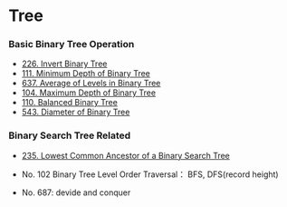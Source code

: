 # Tree

### Basic Binary Tree Operation

* [226. Invert Binary Tree](https://leetcode.com/problems/invert-binary-tree/)
* [111. Minimum Depth of Binary Tree](https://leetcode.com/problems/minimum-depth-of-binary-tree/)
* [637. Average of Levels in Binary Tree](https://leetcode.com/problems/average-of-levels-in-binary-tree/)
* [104. Maximum Depth of Binary Tree](https://leetcode.com/problems/maximum-depth-of-binary-tree/)
* [110. Balanced Binary Tree](https://leetcode.com/problems/balanced-binary-tree/)
* [543. Diameter of Binary Tree](https://leetcode.com/problems/diameter-of-binary-tree/)



### Binary Search Tree Related

* [235. Lowest Common Ancestor of a Binary Search Tree](https://leetcode.com/problems/lowest-common-ancestor-of-a-binary-search-tree/)



* No. 102 Binary Tree Level Order Traversal： BFS, DFS(record height)



* No. 687: devide and conquer
